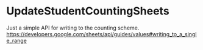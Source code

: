 # UpdateStudentCountingSheets
Just a simple API for writing to the counting scheme. https://developers.google.com/sheets/api/guides/values#writing_to_a_single_range
